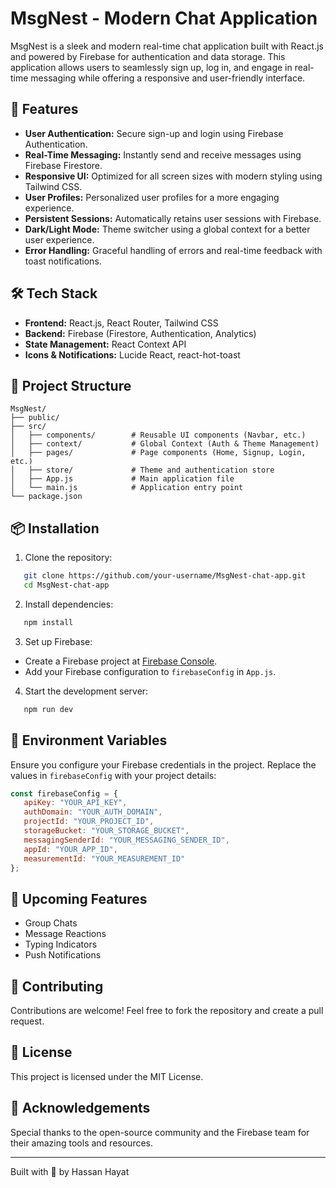 # MsgNest - Modern Chat Application

MsgNest is a sleek and modern real-time chat application built with React.js and powered by Firebase for authentication and data storage. This application allows users to seamlessly sign up, log in, and engage in real-time messaging while offering a responsive and user-friendly interface.

## 🚀 Features

- **User Authentication:** Secure sign-up and login using Firebase Authentication.
- **Real-Time Messaging:** Instantly send and receive messages using Firebase Firestore.
- **Responsive UI:** Optimized for all screen sizes with modern styling using Tailwind CSS.
- **User Profiles:** Personalized user profiles for a more engaging experience.
- **Persistent Sessions:** Automatically retains user sessions with Firebase.
- **Dark/Light Mode:** Theme switcher using a global context for a better user experience.
- **Error Handling:** Graceful handling of errors and real-time feedback with toast notifications.

## 🛠️ Tech Stack

- **Frontend:** React.js, React Router, Tailwind CSS
- **Backend:** Firebase (Firestore, Authentication, Analytics)
- **State Management:** React Context API
- **Icons & Notifications:** Lucide React, react-hot-toast

## 📂 Project Structure

```
MsgNest/
├── public/
├── src/
│   ├── components/        # Reusable UI components (Navbar, etc.)
│   ├── context/           # Global Context (Auth & Theme Management)
│   ├── pages/             # Page components (Home, Signup, Login, etc.)
│   ├── store/             # Theme and authentication store
│   ├── App.js             # Main application file
│   └── main.js            # Application entry point
└── package.json
```

## 📦 Installation

1. Clone the repository:

```bash
   git clone https://github.com/your-username/MsgNest-chat-app.git
   cd MsgNest-chat-app
```

2. Install dependencies:

```bash
   npm install
```

3. Set up Firebase:

- Create a Firebase project at [Firebase Console](https://console.firebase.google.com/).
- Add your Firebase configuration to `firebaseConfig` in `App.js`.

4. Start the development server:

```bash
   npm run dev
```

## 🔐 Environment Variables

Ensure you configure your Firebase credentials in the project. Replace the values in `firebaseConfig` with your project details:

```javascript
const firebaseConfig = {
   apiKey: "YOUR_API_KEY",
   authDomain: "YOUR_AUTH_DOMAIN",
   projectId: "YOUR_PROJECT_ID",
   storageBucket: "YOUR_STORAGE_BUCKET",
   messagingSenderId: "YOUR_MESSAGING_SENDER_ID",
   appId: "YOUR_APP_ID",
   measurementId: "YOUR_MEASUREMENT_ID"
};
```


## 📌 Upcoming Features

- Group Chats
- Message Reactions
- Typing Indicators
- Push Notifications

## 🤝 Contributing

Contributions are welcome! Feel free to fork the repository and create a pull request.

## 📄 License

This project is licensed under the MIT License.

## 🌟 Acknowledgements

Special thanks to the open-source community and the Firebase team for their amazing tools and resources.

---

Built with 💙 by Hassan Hayat

